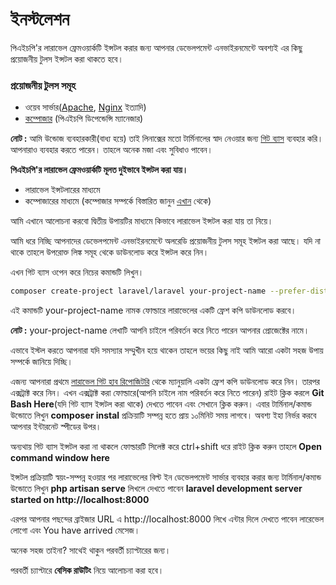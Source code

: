 # ইনস্টলেশন
পিএইচপি'র লারাভেল ফ্রেমওয়ার্কটি ইন্সটল করার জন্য আপনার ডেভেলপমেন্ট এনভাইরনমেন্টে অবশ্যই এর কিছু প্রয়োজনীয় টুলস ইন্সটল করা থাকতে হবে।

### প্রয়োজনীয় টুলস সমূহ
- ওয়েব সার্ভার([Apache]('https://www.apachefriends.org/index.html"'), [Nginx]('http://nginx.org/') ইত্যাদি)
- [কম্পোজার]('https://getcomposer.org/') (পিএইচপি ডিপেন্ডেন্সি ম্যানেজার)

**নোট :** আমি উন্ডোজ ব্যবহারকারী(বাধ্য হয়ে) তাই লিনাক্সের মতো টার্মিনালের স্বাদ নেওয়ার জন্য [গিট ব্যাস]('https://windows.github.com/') ব্যবহার করি। আপনারাও ব্যবহার করতে পারেন। তাহলে অনেক মজা এবং সুবিধাও পাবেন।

**পিএইচপি'র লারাভেল ফ্রেমওয়ার্কটি মূলত দুইভাবে ইন্সটল করা যায়।**

- লারাভেল ইন্সটলারের মাধ্যমে
- কম্পোজারের মাধ্যমে (কম্পোজার সম্পর্কে বিস্তারিত জানুন [এখান]('https://getcomposer.org/') থেকে)

আমি এখানে আলোচনা করবো দ্বিতীয় উপায়টির মাধ্যমে কিভাবে লারাভেল ইন্সটল করা যায় তা নিয়ে।

আমি ধরে নিচ্ছি আপনাদের ডেভেলপমেন্ট এনভাইরনমেন্টে অলরেডি প্রয়োজনীয় টুলস সমূহ ইন্সটল করা আছে। যদি না থাকে তাহলে উপরোক্ত লিঙ্ক সমূহ থেকে ডাউনলোড করে ইন্সটল করে নিন।

এখন গিট ব্যাস ওপেন করে নিচের কমান্ডটি লিখুন।

```bash
composer create-project laravel/laravel your-project-name --prefer-dist
```
এই কমান্ডটি your-project-name নামক ফোল্ডারে লারাভেলের একটি ফ্রেশ কপি ডাউনলোড করবে।

**নোট :** your-project-name লেখাটি আপনি চাইলে পরিবর্তন করে নিতে পারেন আপনার প্রোজেক্টের নামে।

এভাবে ইস্টল করতে আপনারা যদি সমস্যার সম্মুখীন হয়ে থাকেন তাহলে ভয়ের কিছু নাই আমি আরো একটা সহজ উপায় সম্পর্কে জানিয়ে দিচ্ছি।

এজন্য আপনারা প্রথমে [লারাভেল গিট হাব রিপোজিটরি]('https://github.com/laravel/laravel/archive/master.zip') থেকে ম্যানুয়ালি একটা ফ্রেশ কপি ডাউনলোড করে নিন। তারপর এক্সট্রাক্ট করে নিন। এখন এক্সট্রাক্ট করা ফোল্ডারে(আপনি চাইলে নাম পরিবর্তন করে নিতে পারেন) রাইট ক্লিক করলে **Git Bash Here**(যদি গিট ব্যাস ইন্সটল করা থাকে) দেখতে পাবেন এবং সেখানে ক্লিক করুন। এবার টার্মিনাল/কমান্ড উন্ডোতে লিখুন **composer instal** প্রক্রিয়াটি সম্পন্ন হতে প্রায় ১০মিনিট সময় লাগবে। অবশ্য ইহা নির্ভর করবে আপনার ইন্টারনেট স্পীডের উপর।

অন্যথায় গিট ব্যাস ইন্সটল করা না থাকলে ফোল্ডারটি সিলেক্ট করে ctrl+shift ধরে রাইট ক্লিক করুন তাহলে **Open command window here**

ইন্সটল প্রক্রিয়াটি স্বয়ং-সম্পন্ন হওয়ার পর লারাভেলের বিল্ট ইন ডেভেলপমেন্ট সার্ভার ব্যবহার করার জন্য টার্মিনাল/কমান্ড উন্ডোতে লিখুন **php artisan serve** লিখলে দেখতে পাবেন **laravel development server started on http://localhost:8000**

এরপর আপনার পছন্দের ব্রাইজার URL এ http://localhost:8000 লিখে এন্টার দিলে দেখতে পাবেন লারেভেল লোগো এবং You have arrived মেসেজ।

অনেক সহজ তাইনা? সাথেই থাকুন পরবর্তী চ্যাপ্টারের জন্য।

পরবর্তী চ্যাপ্টারে **বেসিক রাউটিং**  নিয়ে আলোচনা করা হবে।
